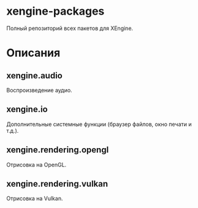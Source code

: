# xengine-packages
Полный репозиторий всех пакетов для XEngine.

# Описания

## xengine.audio
Воспроизведение аудио.

## xengine.io
Дополнительные системные функции (браузер файлов, окно печати и т.д.).

## xengine.rendering.opengl
Отрисовка на OpenGL.

## xengine.rendering.vulkan
Отрисовка на Vulkan.